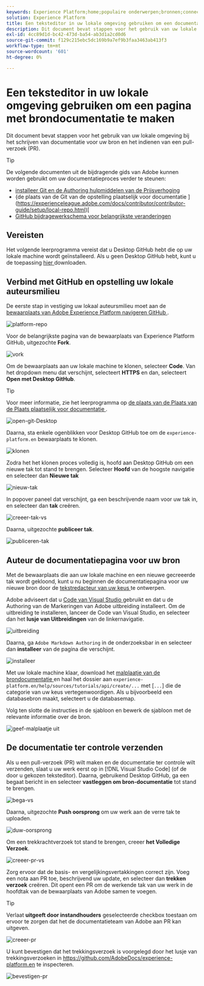 ```yaml
---
keywords: Experience Platform;home;populaire onderwerpen;bronnen;connectors;bronconnectors;bronnen sdk;sdk;SDK
solution: Experience Platform
title: Een teksteditor in uw lokale omgeving gebruiken om een documentatiepagina voor bronnen te maken
description: Dit document bevat stappen voor het gebruik van uw lokale omgeving bij het schrijven van documentatie voor uw bron en het indienen van een pull-verzoek (PR).
exl-id: 4cc89d1d-bc42-473d-ba54-ab3d1a2cd0d6
source-git-commit: f129c215ebc5dc169b9a7ef9b3faa3463ab413f3
workflow-type: tm+mt
source-wordcount: '601'
ht-degree: 0%

---
```


# Een teksteditor in uw lokale omgeving gebruiken om een pagina met brondocumentatie te maken

Dit document bevat stappen voor het gebruik van uw lokale omgeving bij het schrijven van documentatie voor uw bron en het indienen van een pull-verzoek (PR).

>[!TIP]
>
>De volgende documenten uit de bijdragende gids van Adobe kunnen worden gebruikt om uw documentatieproces verder te steunen: <ul><li>[ installeer Git en de Authoring hulpmiddelen van de Prijsverhoging ](https://experienceleague.adobe.com/docs/contributor/contributor-guide/setup/install-tools.html)</li><li>{de plaats van de Git van de opstelling plaatselijk voor documentatie ](https://experienceleague.adobe.com/docs/contributor/contributor-guide/setup/local-repo.html)[</li><li>[ GitHub bijdragewerkschema voor belangrijkste veranderingen ](https://experienceleague.adobe.com/docs/contributor/contributor-guide/setup/full-workflow.html)</li></ul>

## Vereisten

Het volgende leerprogramma vereist dat u Desktop GitHub hebt die op uw lokale machine wordt geïnstalleerd. Als u geen Desktop GitHub hebt, kunt u de toepassing [ hier ](https://desktop.github.com/) downloaden.

## Verbind met GitHub en opstelling uw lokale auteursmilieu

De eerste stap in vestiging uw lokaal auteursmilieu moet aan de [ bewaarplaats van Adobe Experience Platform navigeren GitHub ](https://github.com/AdobeDocs/experience-platform.en).

![ platform-repo ](../assets/platform-repo.png)

Voor de belangrijkste pagina van de bewaarplaats van Experience Platform GitHub, uitgezochte **Fork**.

![ vork ](../assets/fork.png)

Om de bewaarplaats aan uw lokale machine te klonen, selecteer **Code**. Van het dropdown menu dat verschijnt, selecteert **HTTPS** en dan, selecteert **Open met Desktop GitHub**.

>[!TIP]
>
>Voor meer informatie, zie het leerprogramma op [ de plaats van de Plaats van de Plaats plaatselijk voor documentatie ](https://experienceleague.adobe.com/docs/contributor/contributor-guide/setup/local-repo.html#create-a-local-clone-of-the-repository).

![ open-git-Desktop ](../assets/open-git-desktop.png)

Daarna, sta enkele ogenblikken voor Desktop GitHub toe om de `experience-platform.en` bewaarplaats te klonen.

![ klonen ](../assets/cloning.png)

Zodra het het klonen proces volledig is, hoofd aan Desktop GitHub om een nieuwe tak tot stand te brengen. Selecteer **Hoofd** van de hoogste navigatie en selecteer dan **Nieuwe tak**

![ nieuw-tak ](../assets/new-branch.png)

In popover paneel dat verschijnt, ga een beschrijvende naam voor uw tak in, en selecteer dan **tak** creëren.

![ creeer-tak-vs ](../assets/create-branch-vs.png)

Daarna, uitgezochte **publiceer tak**.

![ publiceren-tak ](../assets/publish-branch.png)

## Auteur de documentatiepagina voor uw bron

Met de bewaarplaats die aan uw lokale machine en een nieuwe gecreeerde tak wordt gekloond, kunt u nu beginnen de documentatiepagina voor uw nieuwe bron door de [ tekstredacteur van uw keus ](https://experienceleague.adobe.com/docs/contributor/contributor-guide/setup/install-tools.html#understand-markdown-editors) te ontwerpen.

Adobe adviseert dat u [ Code van Visual Studio ](https://code.visualstudio.com/) gebruikt en dat u de Authoring van de Markeringen van Adobe uitbreiding installeert. Om de uitbreiding te installeren, lanceer de Code van Visual Studio, en selecteer dan het **lusje van Uitbreidingen** van de linkernavigatie.

![ uitbreiding ](../assets/extension.png)

Daarna, ga `Adobe Markdown Authoring` in de onderzoeksbar in en selecteer dan **installeer** van de pagina die verschijnt.

![ installeer ](../assets/install.png)

Met uw lokale machine klaar, download het [ malplaatje van de brondocumentatie ](../assets/api-template.zip) en haal het dossier aan `experience-platform.en/help/sources/tutorials/api/create/...` met [`...`] die de categorie van uw keus vertegenwoordigen. Als u bijvoorbeeld een databasebron maakt, selecteert u de databasemap.

Volg ten slotte de instructies in de sjabloon en bewerk de sjabloon met de relevante informatie over de bron.

![ geef-malplaatje uit ](../assets/edit-template.png)

## De documentatie ter controle verzenden

Als u een pull-verzoek (PR) wilt maken en de documentatie ter controle wilt verzenden, slaat u uw werk eerst op in [!DNL Visual Studio Code] (of de door u gekozen teksteditor). Daarna, gebruikend Desktop GitHub, ga een begaat bericht in en selecteer **vastleggen om bron-documentatie** tot stand te brengen.

![ bega-vs ](../assets/commit-vs.png)

Daarna, uitgezochte **Push oorsprong** om uw werk aan de verre tak te uploaden.

![ duw-oorsprong ](../assets/push-origin.png)

Om een trekkrachtverzoek tot stand te brengen, creeer **het Volledige Verzoek**.

![ creeer-pr-vs ](../assets/create-pr-vs.png)

Zorg ervoor dat de basis- en vergelijkingsvertakkingen correct zijn. Voeg een nota aan PR toe, beschrijvend uw update, en selecteer dan **trekken verzoek** creëren. Dit opent een PR om de werkende tak van uw werk in de hoofdtak van de bewaarplaats van Adobe samen te voegen.

>[!TIP]
>
>Verlaat **uitgeeft door instandhouders** geselecteerde checkbox toestaan om ervoor te zorgen dat het de documentatieteam van Adobe aan PR kan uitgeven.

![ creeer-pr ](../assets/create-pr.png)

U kunt bevestigen dat het trekkingsverzoek is voorgelegd door het lusje van trekkingsverzoeken in https://github.com/AdobeDocs/experience-platform.en te inspecteren.

![ bevestigen-pr ](../assets/confirm-pr.png)
